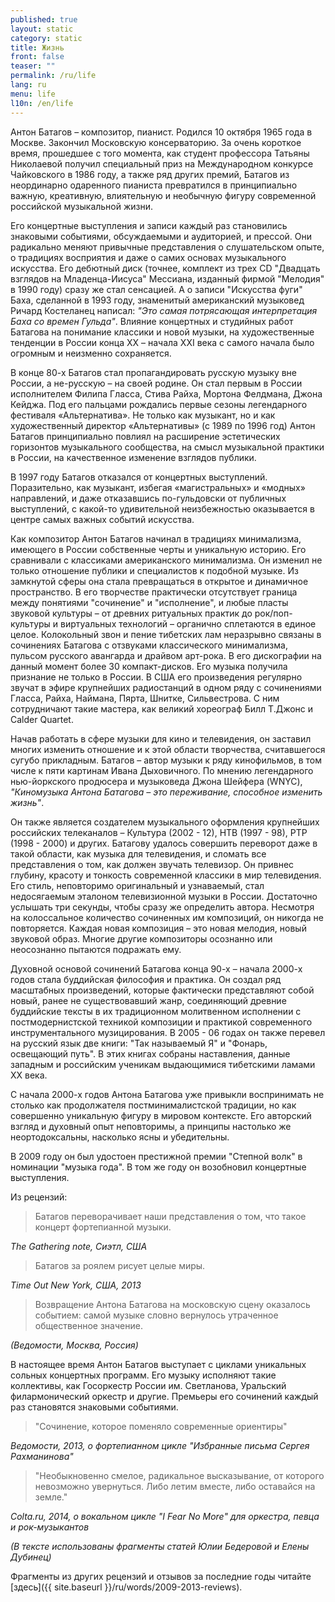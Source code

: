 ```yaml
---
published: true
layout: static
category: static
title: Жизнь
front: false
teaser: ""
permalink: /ru/life
lang: ru
menu: life
l10n: /en/life
---
```


Антон Батагов – композитор, пианист. Родился 10 октября 1965 года в Москве. Закончил Московскую консерваторию. За очень короткое время, прошедшее с того момента, как студент профессора Татьяны Николаевой получил специальный приз на Международном конкурсе Чайковского в 1986 году, а также ряд других премий, Батагов из неординарно одаренного пианиста превратился в принципиально важную, креативную, влиятельную и необычную фигуру современной российской музыкальной жизни.

Его концертные выступления и записи каждый раз становились знаковыми событиями, обсуждаемыми и аудиторией, и прессой. Они радикально меняют привычные представления о слушательском опыте, о традициях восприятия и даже о самих основах музыкального искусства. Его дебютный диск (точнее, комплект из трех CD "Двадцать взглядов на Младенца-Иисуса" Мессиана, изданный фирмой "Мелодия" в 1990 году) сразу же стал сенсацией. А о записи "Искусства фуги" Баха, сделанной в 1993 году, знаменитый американский музыковед Ричард Костеланец написал: _"Это самая потрясающая интерпретация Баха со времен Гульда"_. Влияние концертных и студийных работ Батагова на понимание классики и новой музыки, на художественные тенденции в России конца XX – начала XXI века с самого начала было огромным и неизменно сохраняется.

В конце 80-х Батагов стал пропагандировать русскую музыку вне России, а не-русскую – на своей родине. Он стал первым в России исполнителем Филипа Гласса, Стива Райха, Мортона Фелдмана, Джона Кейджа. Под его пальцами рождались первые сезоны легендарного фестиваля «Альтернатива». Не только как музыкант, но и как художественный директор «Альтернативы» (с 1989 по 1996 год) Антон Батагов принципиально повлиял на расширение эстетических горизонтов музыкального сообщества, на смысл музыкальной практики в России, на качественное изменение взглядов публики.

В 1997 году Батагов отказался от концертных выступлений. Поразительно, как музыкант, избегая «магистральных» и «модных» направлений, и даже отказавшись по-гульдовски от публичных выступлений, с какой-то удивительной неизбежностью оказывается в центре самых важных событий искусства.

Как композитор Антон Батагов начинал в традициях минимализма, имеющего в России собственные черты и уникальную историю. Его сравнивали с классиками американского минимализма. Он изменил не только отношение публики и специалистов к подобной музыке. Из замкнутой сферы она стала превращаться в открытое и динамичное пространство. В его творчестве практически отсутствует граница между понятиями "сочинение" и "исполнение", и любые пласты звуковой культуры – от древних ритуальных практик до рок/поп-культуры и виртуальных технологий – органично сплетаются в единое целое. Колокольный звон и пение тибетских лам неразрывно связаны в сочинениях Батагова с отзвуками классического минимализма, пульсом русского авангарда и драйвом арт-рока. В его дискографии на данный момент более 30 компакт-дисков. Его музыка получила признание не только в России. В США его произведения регулярно звучат в эфире крупнейших радиостанций в одном ряду с сочинениями Гласса, Райха, Наймана, Пярта, Шнитке, Сильвестрова. С ним сотрудничают такие мастера, как великий хореограф Билл Т.Джонс и Calder Quartet.

Начав работать в сфере музыки для кино и телевидения, он заставил многих изменить отношение и к этой области творчества, считавшегося сугубо прикладным. Батагов – автор музыки к ряду кинофильмов, в том числе к пяти картинам Ивана Дыховичного. По мнению легендарного нью-йоркского продюсера и музыковеда Джона Шейфера (WNYC), _"Киномузыка Антона Батагова – это переживание, способное изменить жизнь"_.

Он также является создателем музыкального оформления крупнейших российских телеканалов – Культура (2002 - 12), НТВ (1997 - 98), РТР (1998 - 2000) и других. Батагову удалось совершить переворот даже в такой области, как музыка для телевидения, и сломать все представления о том, как должен звучать телевизор. Он привнес глубину, красоту и тонкость современной классики в мир телевидения. Его стиль, неповторимо оригинальный и узнаваемый, стал недосягаемым эталоном телевизионной музыки в России. Достаточно услышать три секунды, чтобы сразу же определить автора. Несмотря на колоссальное количество сочиненных им композиций, он никогда не повторяется. Каждая новая композиция – это новая мелодия, новый звуковой образ. Многие другие композиторы осознанно или неосознанно пытаются подражать ему.

Духовной основой сочинений Батагова конца 90-х – начала 2000-х годов стала буддийская философия и практика. Он создал ряд масштабных произведений, которые фактически представляют собой новый, ранее не существовавший жанр, соединяющий древние буддийские тексты в их традиционном молитвенном исполнении с постмодернистской техникой композиции и практикой современного инструментального музицирования. В 2005 - 06 годах он также перевел на русский язык две книги: "Так называемый Я" и "Фонарь, освещающий путь". В этих книгах собраны наставления, данные западным и российским ученикам выдающимися тибетскими ламами XX века.

С начала 2000-х годов Антона Батагова уже привыкли воспринимать не столько как продолжателя постминималистской традиции, но как совершенно уникальную фигуру в мировом контексте. Его авторский взгляд и духовный опыт неповторимы, а принципы настолько же неортодоксальны, насколько ясны и убедительны.

В 2009 году он был удостоен престижной премии "Степной волк" в номинации "музыка года". В том же году он возобновил концертные выступления.

Из рецензий:

> Батагов переворачивает наши представления о том, что такое концерт фортепианной музыки.

_The Gathering note, Сиэтл, США_

> Батагов за роялем рисует целые миры.

_Time Out New York, США, 2013_

> Возвращение Антона Батагова на московскую сцену оказалось событием: самой музыке словно вернулось утраченное общественное значение.

_(Ведомости, Москва, Россия)_  

В настоящее время Антон Батагов выступает с циклами уникальных сольных концертных программ. Его музыку исполняют такие коллективы, как Госоркестр России им. Светланова, Уральский филармонический оркестр и другие. Премьеры его сочинений каждый раз становятся знаковыми событиями.  

> "Сочинение, которое поменяло современные ориентиры"

_Ведомости, 2013, о фортепианном цикле "Избранные письма Сергея Рахманинова"_


> "Необыкновенно смелое, радикальное высказывание, от которого невозможно увернуться. Либо летим вместе, либо оставайся на земле."

_Colta.ru, 2014, о вокальном цикле "I Fear No More" для оркестра, певца и рок-музыкантов_
  
_(В тексте использованы фрагменты статей Юлии Бедеровой и Елены Дубинец)_  
  
Фрагменты из других рецензий и отзывов за последние годы читайте [здесь]({{ site.baseurl }}/ru/words/2009-2013-reviews).